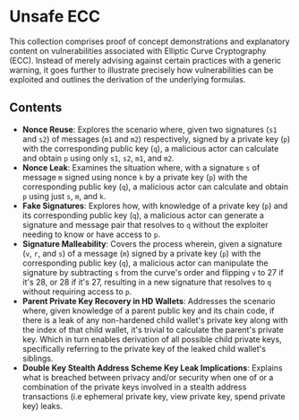 # Unsafe ECC

This collection comprises proof of concept demonstrations and explanatory content on vulnerabilities associated with Elliptic Curve Cryptography (ECC). Instead of merely advising against certain practices with a generic warning, it goes further to illustrate precisely how vulnerabilities can be exploited and outlines the derivation of the underlying formulas.

## Contents

- **Nonce Reuse**: Explores the scenario where, given two signatures (`s1` and `s2`) of messages (`m1` and `m2`) respectively, signed by a private key (`p`) with the corresponding public key (`q`), a malicious actor can calculate and obtain `p` using only `s1`, `s2`, `m1`, and `m2`.
- **Nonce Leak**: Examines the situation where, with a signature `s` of message `m` signed using nonce `k` by a private key (`p`) with the corresponding public key (`q`), a malicious actor can calculate and obtain `p` using just `s`, `m`, and `k`.
- **Fake Signatures**: Explores how, with knowledge of a private key (`p`) and its corresponding public key (`q`), a malicious actor can generate a signature and message pair that resolves to `q` without the exploiter needing to know or have access to `p`.
- **Signature Malleability**: Covers the process wherein, given a signature (`v`, `r`, and `s`) of a message (`m`) signed by a private key (`p`) with the corresponding public key (`q`), a malicious actor can manipulate the signature by subtracting `s` from the curve's order and flipping `v` to 27 if it's 28, or 28 if it's 27, resulting in a new signature that resolves to `q` without requiring access to `p`.
- **Parent Private Key Recovery in HD Wallets**: Addresses the scenario where, given knowledge of a parent public key and its chain code, if there is a leak of any non-hardened child wallet's private key along with the index of that child wallet, it's trivial to calculate the parent's private key. Which in turn enables derivation of all possible child private keys, specifically referring to the private key of the leaked child wallet's siblings.
- **Double Key Stealth Address Scheme Key Leak Implications**: Explains what is breached between privacy and/or security when one of or a combination of the private keys involved in a stealth address transactions (i.e ephemeral private key, view private key, spend private key) leaks.
